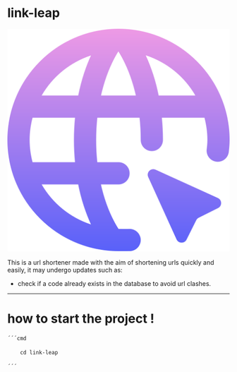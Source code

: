# link-leap 

<img src="./link-leap/public/images/dominios.png" alt="dominios" />


This is a url shortener made with the aim of shortening urls quickly and easily, it may undergo updates such as:

* check if a code already exists in the database to avoid url clashes. 
 ___


 # how to start the project !

    ´´´cmd 

        cd link-leap

    ´´´